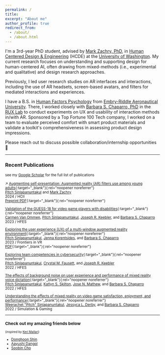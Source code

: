 ```yaml
---
permalink: /
title:
excerpt: "About me"
author_profile: true
redirect_from: 
  - /about/
  - /about.html
---
```


I'm a 3rd-year PhD student, advised by [Mark Zachry, PhD][mark], in [Human Centered Design & Engineering][hcde] (HCDE) at the [University of Washington][uw]. My current research focuses on understanding and supporting design for human-centered AI, often drawing from mixed-methods (i.e., experimental and qualitative) and design research approaches.

Previously, I led user research studies on AR interfaces and interactions, including the use of AR headsets, screen-based avatars, and filters for mediated interactions and experiences.

I have a B.S. in [Human Factors Psychology][hf] from [Embry-Riddle Aeronautical University][erau]. There, I worked closely with [Barbara S. Chaparro, PhD][barb] in the [RUX Lab][rux] to conduct experiments on UX and usability of interaction methods in/with AR. Sponsored by a Top Fortune 100 Tech company, I worked on a team to evaluate perceived comfort with smart product materials and validate a toolkit's comprehensiveness in assessing product design impressions.

Please reach out to discuss possible collaboration/internship opportunities 🖤

-----

### Recent Publications

<small> see my [Google Scholar](https://scholar.google.com/citations?user=_RGPf2gAAAAJ&hl=en&oi=ao) for the full list of publications

↗ [Augmenting self-presentation: Augmented reality (AR) filters use among young adults](https://wspitch.github.io/files/Augmenting-Self-Presentation.pdf){:target="_blank"}{:rel="noopener noreferrer"} <br>
[Pitch Sinlapanuntakul][pitch] and
[Mark Zachry][mark] <br>
2024 / HCII <br>
[Preprint PDF](https://wspitch.github.io/files/Augmenting-Self-Presentation.pdf){:target="_blank"}{:rel="noopener noreferrer"}

[Validation of the GUESS-18 for video game players with disabilities](https://doi.org/10.1177/21695067231196247){:target="_blank"}{:rel="noopener noreferrer"} <br>
[Carmen Van Ommen][carmen],
[Pitch Sinlapanuntakul][pitch],
[Joseph R. Keebler][keebler], and
[Barbara S. Chaparro][barb] <br>
2023 / HFES <br>

[Exploring the user experience (UX) of a multi-window augmented reality environment](https://doi.org/10.3389/frvir.2023.1194019){:target="_blank"}{:rel="noopener noreferrer"} <br>
[Pitch Sinlapanuntakul][pitch],
[Jenna Korentsides][jenna], and
[Barbara S. Chaparro][barb] <br>
2023 / Frontiers in VR <br>
[PDF](https://wspitch.github.io/files/UX_Multi-Window_AR.pdf){:target="_blank"}{:rel="noopener noreferrer"}

[Exploring team competencies in cybersecurity](https://doi.org/10.1177/1071181322661496){:target="_blank"}{:rel="noopener noreferrer"} <br>
[Pitch Sinlapanuntakul][pitch],
[Crystal M. Fausett][crystal], and
[Joseph R. Keebler][keebler] <br>
2022 / HFES <br>

[The effects of background noise on user experience and performance of mixed reality voice dictation](https://doi.org/10.1177/1071181322661376){:target="_blank"}{:rel="noopener noreferrer"} <br>
[Pitch Sinlapanuntakul][pitch],
[Katlyn S. Skilton][katlyn],
[Jose N. Mathew][jose], and
[Barbara S. Chaparro][barb] <br>
2022 / HFES <br>

[Understanding the effects of mixed reality on video game satisfaction, enjoyment, and performance](https://doi.org/10.1177/10468781221094473){:target="_blank"}{:rel="noopener noreferrer"} <br>
[Weerachet "Pitch" Sinlapanuntakul][pitch],
[Jessyca L. Derby][jess], and
[Barbara S. Chaparro][barb] <br>
2022 / Simulation & Gaming <br>

-----

### Check out my amazing friends below
<small> (inspired by [Keri Mallari][keri]) </small>
- [Donghoon Shin][donghoon]
- [Aayushi Dangol][aayushi]
- [Soobin Cho][soobin]





[erau]: https://daytonabeach.erau.edu
[hcde]: https://hcde.washington.edu
[hf]: https://daytonabeach.erau.edu/college-arts-sciences/human-factors
[rux]: https://daytonabeach.erau.edu/about/labs/research-user-experience
[uw]: https://washington.edu


[aayushi]: https://www.linkedin.com/in/aayushi-dangol
[andy]: https://linkedin.com/in/soohyunmoon
[connie]: https://linkedin.com/in/connie-hyyang
[donghoon]: https://donghoon.io
[emma]: https://ej-mcdonnell.github.io
[joey]: http://students.washington.edu/schaferj/
[jon]: https://jonfroehlich.github.io
[julie]: https://julievera.notion.site/julievera/
[kate]: https://kateringland.com
[keri]: https://keri.xyz
[leah]: https://hcde.washington.edu/findlater
[mark]: https://hcde.washington.edu/zachry
[pitch]: https://wspitch.github.io
[soobin]: https://5oobin.github.io/website/
[sophie]: https://linkedin.com/in/sophieparkdesign
[tessa]: https://tessaeagle.github.io


[barb]: https://faculty.erau.edu/Barbara.Chaparro
[carmen]: https://linkedin.com/in/carmen-van-ommen
[crystal]: https://linkedin.com/in/crystal-fausett
[jenna]: https://linkedin.com/in/jenna-korentsides
[jess]: https://linkedin.com/in/jessycaderby
[jose]: https://linkedin.com/in/jose-mathew787
[katlyn]: https://linkedin.com/in/katlyn-skilton
[keebler]: https://faculty.erau.edu/Joseph.Keebler
[kelly]: https://linkedin.com/in/kellyjuneharris
